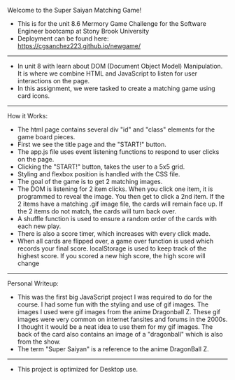 Welcome to the Super Saiyan Matching Game!
- This is for the unit 8.6 Mermory Game Challenge for the Software Engineer bootcamp at Stony Brook University
- Deployment can be found here: https://cgsanchez223.github.io/newgame/
-------------------------------------------------------------

- In unit 8 with learn about DOM (Document Object Model) Manipulation. It is where we combine HTML and JavaScript to listen for user interactions on the page.
- In this assignment, we were tasked to create a matching game using card icons.

-------------------------------------------------------------
How it Works:
- The html page contains several div "id" and "class" elements for the game board pieces.
- First we see the title page and the "START!" button.
- The app.js file uses event listening functions to respond to user clicks on the page.
- Clicking the "START!" button, takes the user to a 5x5 grid.
- Styling and flexbox position is handled with the CSS file.
- The goal of the game is to get 2 matching images.
- The DOM is listening for 2 item clicks. When you click one item, it is programmed to reveal the image. You then get to click a 2nd item. If the 2 items have a matching .gif image file, the cards will remain face up. If the 2 items do not match, the cards will turn back over.
- A shuffle function is used to ensure a random order of the cards with each new play.
- There is also a score timer, which increases with every click made.
- When all cards are flipped over, a game over function is used which records your final score. localStorage is used to keep track of the highest score. If you scored a new high score, the high score will change


-------------------------------------------------------------
Personal Writeup:
- This was the first big JavaScript project I was required to do for the course. I had some fun with the styling and use of gif images. The images I used were gif images from the anime Dragonball Z. These gif images were very common on internet fansites and forums in the 2000s. I thought it would be a neat idea to use them for my gif images. The back of the card also contains an image of a "dragonball" which is also from the show.
- The term "Super Saiyan" is a reference to the anime DragonBall Z.

--------------------------------------------------------------
- This project is optimized for Desktop use.

